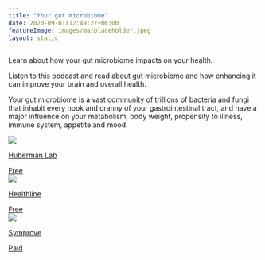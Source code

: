 ```yaml
---
title: "Your gut microbiome"
date: 2020-09-01T12:49:27+06:00
featureImage: images/ma/placeholder.jpeg
layout: static
---
```


Learn about how your gut microbiome impacts on your health.

Listen to this podcast and read about gut microbiome and how enhancing it can improve your brain and overall health.

Your gut microbiome is a vast community of trillions of bacteria and fungi that inhabit every nook and cranny of your gastrointestinal tract, and have a major influence on your metabolism, body weight, propensity to illness, immune system, appetite and mood.

<a class="ma-link" href="https://hubermanlab.com/how-to-enhance-your-gut-microbiome-for-brain-and-overall-health/"><div class="ma-card ma-card-Health"><div class="ma-icon"><img src ="/images/icon-check.png"/></div><div class="ma-name"><p>Huberman Lab</p></div><div class="ma-paid-text"><span>Free</span></div></div></a><a class="ma-link" href="https://www.healthline.com/nutrition/microbiome-diet#guidelines"><div class="ma-card ma-card-Health"><div class="ma-icon"><img src ="/images/icon-check.png"/></div><div class="ma-name"><p>Healthline</p></div><div class="ma-paid-text"><span>Free</span></div></div></a><a class="ma-link" href="https://www.awin1.com/cread.php?awinmid=22527&awinaffid=1198638&ued=https%3A%2F%2Fwww.symprove.com%2F"><div class="ma-card ma-card-Health"><div class="ma-icon"><img src ="/images/icon-pound.png"/></div><div class="ma-name"><p>Symprove</p></div><div class="ma-paid-text"><span>Paid</span></div></div></a>  

<br/><br/>






